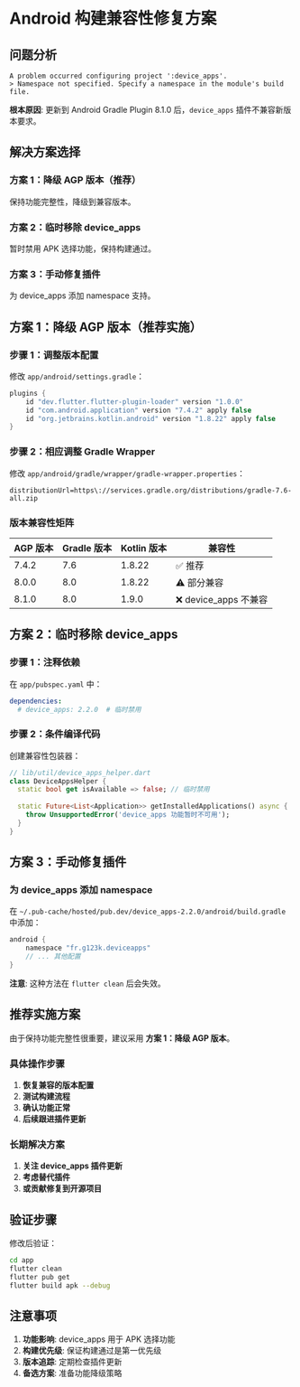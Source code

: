 # Android 构建兼容性修复方案

## 问题分析

```
A problem occurred configuring project ':device_apps'.
> Namespace not specified. Specify a namespace in the module's build file.
```

**根本原因**: 更新到 Android Gradle Plugin 8.1.0 后，`device_apps` 插件不兼容新版本要求。

## 解决方案选择

### 方案 1：降级 AGP 版本（推荐）
保持功能完整性，降级到兼容版本。

### 方案 2：临时移除 device_apps 
暂时禁用 APK 选择功能，保持构建通过。

### 方案 3：手动修复插件
为 device_apps 添加 namespace 支持。

## 方案 1：降级 AGP 版本（推荐实施）

### 步骤 1：调整版本配置

修改 `app/android/settings.gradle`：

```gradle
plugins {
    id "dev.flutter.flutter-plugin-loader" version "1.0.0"
    id "com.android.application" version "7.4.2" apply false
    id "org.jetbrains.kotlin.android" version "1.8.22" apply false
}
```

### 步骤 2：相应调整 Gradle Wrapper

修改 `app/android/gradle/wrapper/gradle-wrapper.properties`：

```properties
distributionUrl=https\://services.gradle.org/distributions/gradle-7.6-all.zip
```

### 版本兼容性矩阵

| AGP 版本 | Gradle 版本 | Kotlin 版本 | 兼容性 |
|----------|-------------|-------------|---------|
| 7.4.2    | 7.6         | 1.8.22      | ✅ 推荐 |
| 8.0.0    | 8.0         | 1.8.22      | ⚠️ 部分兼容 |
| 8.1.0    | 8.0         | 1.9.0       | ❌ device_apps 不兼容 |

## 方案 2：临时移除 device_apps

### 步骤 1：注释依赖

在 `app/pubspec.yaml` 中：

```yaml
dependencies:
  # device_apps: 2.2.0  # 临时禁用
```

### 步骤 2：条件编译代码

创建兼容性包装器：

```dart
// lib/util/device_apps_helper.dart
class DeviceAppsHelper {
  static bool get isAvailable => false; // 临时禁用
  
  static Future<List<Application>> getInstalledApplications() async {
    throw UnsupportedError('device_apps 功能暂时不可用');
  }
}
```

## 方案 3：手动修复插件

### 为 device_apps 添加 namespace

在 `~/.pub-cache/hosted/pub.dev/device_apps-2.2.0/android/build.gradle` 中添加：

```gradle
android {
    namespace "fr.g123k.deviceapps"
    // ... 其他配置
}
```

**注意**: 这种方法在 `flutter clean` 后会失效。

## 推荐实施方案

由于保持功能完整性很重要，建议采用 **方案 1：降级 AGP 版本**。

### 具体操作步骤

1. **恢复兼容的版本配置**
2. **测试构建流程**
3. **确认功能正常**
4. **后续跟进插件更新**

### 长期解决方案

1. **关注 device_apps 插件更新**
2. **考虑替代插件**
3. **或贡献修复到开源项目**

## 验证步骤

修改后验证：

```bash
cd app
flutter clean
flutter pub get
flutter build apk --debug
```

## 注意事项

1. **功能影响**: device_apps 用于 APK 选择功能
2. **构建优先级**: 保证构建通过是第一优先级
3. **版本追踪**: 定期检查插件更新
4. **备选方案**: 准备功能降级策略 